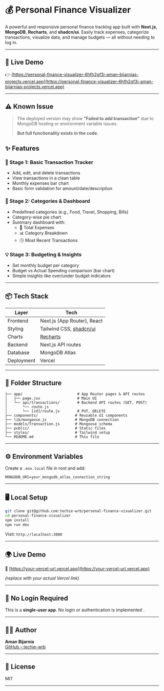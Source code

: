 # 💰 Personal Finance Visualizer

A powerful and responsive personal finance tracking app built with **Next.js**, **MongoDB**, **Recharts**, and **shadcn/ui**. Easily track expenses, categorize transactions, visualize data, and manage budgets — all without needing to log in.

---

## 🔗 Live Demo
👉 [https://personal-finance-visualizer-6hfh2gf3i-aman-bijarnias-projects.vercel.app](https://personal-finance-visualizer-6hfh2gf3i-aman-bijarnias-projects.vercel.app)

---

## ⚠️ Known Issue

> The deployed version may show **"Failed to add transaction"** due to MongoDB hosting or environment variable issues.
>  
> **But full functionality exists in the code.**


## ✨ Features

### 🚀 Stage 1: Basic Transaction Tracker
- Add, edit, and delete transactions
- View transactions in a clean table
- Monthly expenses bar chart
- Basic form validation for amount/date/description

### 🎯 Stage 2: Categories & Dashboard
- Predefined categories (e.g., Food, Travel, Shopping, Bills)
- Category-wise pie chart
- Summary dashboard with:
  - 💸 Total Expenses
  - 📊 Category Breakdown
  - 🕒 Most Recent Transactions

### 💡 Stage 3: Budgeting & Insights
- Set monthly budget per category
- Budget vs Actual Spending comparison (bar chart)
- Simple insights like over/under budget indicators

---

## 📦 Tech Stack

| Layer         | Tech                                   |
|---------------|----------------------------------------|
| Frontend      | Next.js (App Router), React            |
| Styling       | Tailwind CSS, [shadcn/ui](https://ui.shadcn.com) |
| Charts        | [Recharts](https://recharts.org/)      |
| Backend       | Next.js API routes                     |
| Database      | MongoDB Atlas                          |
| Deployment    | Vercel                                  |

---

## 🧠 Folder Structure

```
├── app/                         # App Router pages & API routes
│   ├── page.jsx                 # Main UI
│   └── api/transactions/        # Backend API routes (GET, POST)
│       └── route.js
│       └── [id]/route.js        # PUT, DELETE
├── components/                 # Reusable UI components
├── lib/mongoose.js             # MongoDB connection
├── models/Transaction.js       # Mongoose schema
├── public/                     # Static files
├── styles/                     # Tailwind setup
└── README.md                   # This file
```

---

## ⚙️ Environment Variables

Create a `.env.local` file in root and add:

```env
MONGODB_URI=your_mongodb_atlas_connection_string
```

---

## 🖥️ Local Setup

```bash
git clone git@github.com:techie-wrb/personal-finance-visualizer.git
cd personal-finance-visualizer
npm install
npm run dev
```

Visit: `http://localhost:3000`

---

## 🌍 Live Demo

🔗 [https://your-vercel-url.vercel.app](https://your-vercel-url.vercel.app)

_(replace with your actual Vercel link)_

---

## 🚫 No Login Required

This is a **single-user app**. No login or authentication is implemented .

---


## 👨‍💻 Author

**Aman Bijarnia**  
[GitHub – techie-wrb](https://github.com/techie-wrb)  

---

## 📄 License

MIT

---
